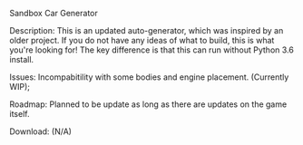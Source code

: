 Sandbox Car Generator

Description:
This is an updated auto-generator, which was inspired by an older project.
If you do not have any ideas of what to build, this is what you're looking for!
The key difference is that this can run without Python 3.6 install.

Issues:
Incompabitility with some bodies and engine placement. (Currently WIP);

Roadmap:
Planned to be update as long as there are updates on the game itself.

Download:
(N/A)
